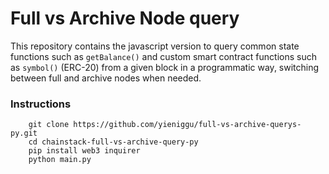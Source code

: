 # Full vs Archive Node query

This repository contains the javascript version to query common state functions such as `getBalance()` and custom smart contract functions such as `symbol()` (ERC-20) from a given block in a programmatic way, switching between full and archive nodes when needed.

### Instructions

```
    git clone https://github.com/yieniggu/full-vs-archive-querys-py.git
    cd chainstack-full-vs-archive-query-py
    pip install web3 inquirer
    python main.py
```
